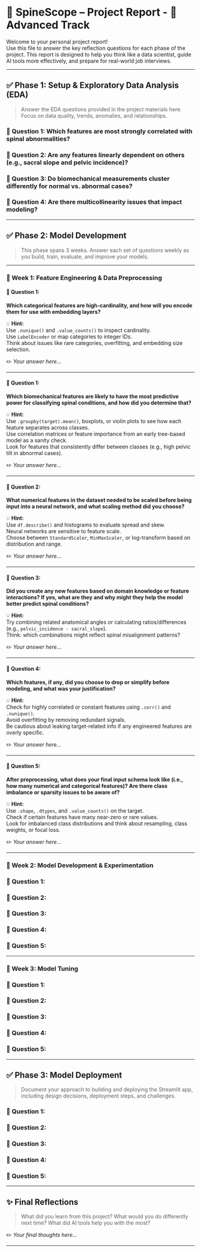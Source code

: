 # 📄 SpineScope – Project Report - 🔴 **Advanced Track**

Welcome to your personal project report!  
Use this file to answer the key reflection questions for each phase of the project. This report is designed to help you think like a data scientist, guide AI tools more effectively, and prepare for real-world job interviews.

---

## ✅ Phase 1: Setup & Exploratory Data Analysis (EDA)

> Answer the EDA questions provided in the project materials here. Focus on data quality, trends, anomalies, and relationships.

### 🔑 Question 1: Which features are most strongly correlated with spinal abnormalities?

### 🔑 Question 2: Are any features linearly dependent on others (e.g., sacral slope and pelvic incidence)?

### 🔑 Question 3: Do biomechanical measurements cluster differently for normal vs. abnormal cases?

### 🔑 Question 4: Are there multicollinearity issues that impact modeling?

---

## ✅ Phase 2: Model Development

> This phase spans 3 weeks. Answer each set of questions weekly as you build, train, evaluate, and improve your models.

---

### 📆 Week 1: Feature Engineering & Data Preprocessing

#### 🔑 Question 1:
**Which categorical features are high-cardinality, and how will you encode them for use with embedding layers?**  

💡 **Hint:**  
Use `.nunique()` and `.value_counts()` to inspect cardinality.  
Use `LabelEncoder` or map categories to integer IDs.  
Think about issues like rare categories, overfitting, and embedding size selection.

✏️ *Your answer here...*

---

#### 🔑 Question 1:
**Which biomechanical features are likely to have the most predictive power for classifying spinal conditions, and how did you determine that?**

💡 **Hint:**  
Use `.groupby(target).mean()`, boxplots, or violin plots to see how each feature separates across classes.  
Use correlation matrices or feature importance from an early tree-based model as a sanity check.  
Look for features that consistently differ between classes (e.g., high pelvic tilt in abnormal cases).

✏️ *Your answer here...*

---

#### 🔑 Question 2:
**What numerical features in the dataset needed to be scaled before being input into a neural network, and what scaling method did you choose?**

💡 **Hint:**  
Use `df.describe()` and histograms to evaluate spread and skew.  
Neural networks are sensitive to feature scale.  
Choose between `StandardScaler`, `MinMaxScaler`, or log-transform based on distribution and range.

✏️ *Your answer here...*

---

#### 🔑 Question 3:
**Did you create any new features based on domain knowledge or feature interactions? If yes, what are they and why might they help the model better predict spinal conditions?**

💡 **Hint:**  
Try combining related anatomical angles or calculating ratios/differences (e.g., `pelvic_incidence - sacral_slope`).  
Think: which combinations might reflect spinal misalignment patterns?

✏️ *Your answer here...*

---

#### 🔑 Question 4:
**Which features, if any, did you choose to drop or simplify before modeling, and what was your justification?**

💡 **Hint:**  
Check for highly correlated or constant features using `.corr()` and `.nunique()`.  
Avoid overfitting by removing redundant signals.  
Be cautious about leaking target-related info if any engineered features are overly specific.

✏️ *Your answer here...*

---

#### 🔑 Question 5:
**After preprocessing, what does your final input schema look like (i.e., how many numerical and categorical features)? Are there class imbalance or sparsity issues to be aware of?**

💡 **Hint:**  
Use `.shape`, `.dtypes`, and `.value_counts()` on the target.  
Check if certain features have many near-zero or rare values.  
Look for imbalanced class distributions and think about resampling, class weights, or focal loss.

✏️ *Your answer here...*


---

### 📆 Week 2: Model Development & Experimentation

### 🔑 Question 1:

### 🔑 Question 2:

### 🔑 Question 3:

### 🔑 Question 4:

### 🔑 Question 5:

---

### 📆 Week 3: Model Tuning

### 🔑 Question 1:

### 🔑 Question 2:

### 🔑 Question 3:

### 🔑 Question 4:

### 🔑 Question 5:

---

## ✅ Phase 3: Model Deployment

> Document your approach to building and deploying the Streamlit app, including design decisions, deployment steps, and challenges.

### 🔑 Question 1:

### 🔑 Question 2:

### 🔑 Question 3:

### 🔑 Question 4:

### 🔑 Question 5:

---

## ✨ Final Reflections

> What did you learn from this project? What would you do differently next time? What did AI tools help you with the most?

✏️ *Your final thoughts here...*

---
